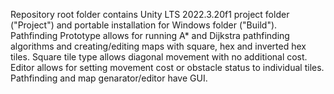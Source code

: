 Repository root folder contains Unity LTS 2022.3.20f1 project folder ("Project") and portable installation for Windows folder ("Build"). 
Pathfinding Prototype allows for running A* and Dijkstra pathfinding algorithms and creating/editing maps with square, hex and inverted hex tiles. 
Square tile type allows diagonal movement with no additional cost. Editor allows for setting movement cost or obstacle status to individual tiles.
Pathfinding and map genarator/editor have GUI.
